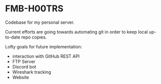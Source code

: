 # FMB-H00TRS
Codebase for my personal server.

Current efforts are going towards automating git in order to keep local up-to-date repo copies.

Lofty goals for future implementation:
- interaction with GitHub REST API
- FTP Server
- Discord bot
- Wireshark tracking
- Website
